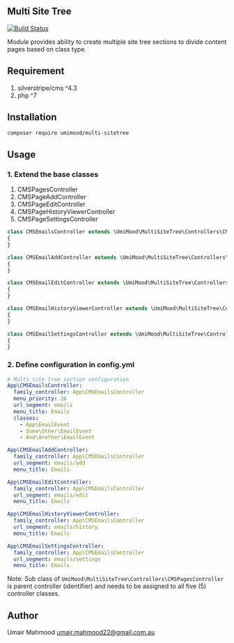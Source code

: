Multi Site Tree 
---
[![Build Status](https://travis-ci.com/UmiMood/silverstripe-multi-sitetree.svg?token=4CfuxCuzvs5i12ZugsAZ&branch=4)](https://travis-ci.com/UmiMood/silverstripe-multi-sitetree)

Module provides ability to create multiple site tree sections to divide content pages based on class type.

## Requirement
1. silverstripe/cms ^4.3
2. php ^7

## Installation
`composer require umimood/multi-sitetree`

## Usage

### 1. Extend the base classes

1. CMSPagesController
2. CMSPageAddController
3. CMSPageEditController
4. CMSPageHistoryViewerController
5. CMSPageSettingsController

```php
class CMSEmailsController extends \UmiMood\MultiSiteTree\Controllers\CMSPagesController
{
}
```

```php
class CMSEmailAddController extends \UmiMood\MultiSiteTree\Controllers\CMSPageAddController
{
}
```

```php
class CMSEmailEditController extends \UmiMood\MultiSiteTree\Controllers\CMSPageEditController
{
}
```

```php
class CMSEmailHistoryViewerController extends \UmiMood\MultiSiteTree\Controllers\CMSPageHistoryViewerController
{
}
```

```php
class CMSEmailSettingsController extends \UmiMood\MultiSiteTree\Controllers\CMSPageSettingsController
{
}
```

### 2. Define configuration in config.yml

```yaml
# Multi site tree section configuration
App\CMSEmailsController:
  family_controller: App\CMSEmailsController
  menu_priority: 26
  url_segment: emails
  menu_title: Emails
  classes:
    - App\EmailEvent
    - Some\Other\EmailEvent
    - And\Another\EmailEvent

App\CMSEmailAddController:
  family_controller: App\CMSEmailsController
  url_segment: emails/add
  menu_title: Emails

App\CMSEmailEditController:
  family_controller: App\CMSEmailsController
  url_segment: emails/edit
  menu_title: Emails

App\CMSEmailHistoryViewerController:
  family_controller: App\CMSEmailsController
  url_segment: emails/history
  menu_title: Emails

App\CMSEmailSettingsController:
  family_controller: App\CMSEmailsController
  url_segment: emails/settings
  menu_title: Emails
```

Note: Sub class of `UmiMood\MultiSiteTree\Controllers\CMSPagesController` is parent controller (identifier) and needs to be assigned to all five (5) controller classes. 

## Author
Umair Mahmood <umair.mahmood22@gmail.com.au>
